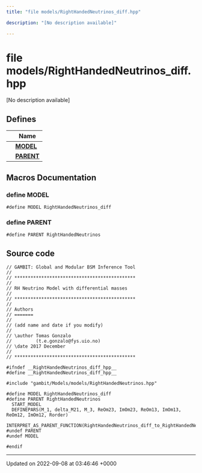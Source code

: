 ```yaml
---
title: "file models/RightHandedNeutrinos_diff.hpp"

description: "[No description available]"

---
```


# file models/RightHandedNeutrinos_diff.hpp

[No description available]

## Defines

|                | Name           |
| -------------- | -------------- |
|  | **[MODEL](/documentation/code/files/righthandedneutrinos__diff_8hpp/#define-model)**  |
|  | **[PARENT](/documentation/code/files/righthandedneutrinos__diff_8hpp/#define-parent)**  |




## Macros Documentation

### define MODEL

```
#define MODEL RightHandedNeutrinos_diff
```


### define PARENT

```
#define PARENT RightHandedNeutrinos
```


## Source code

```
// GAMBIT: Global and Modular BSM Inference Tool
//
// *********************************************
//
// RH Neutrino Model with differential masses
//
// *********************************************
//
// Authors
// =======
//
// (add name and date if you modify)
//
// \author Tomas Gonzalo
//         (t.e.gonzalo@fys.uio.no)
// \date 2017 December
//
// *********************************************

#ifndef __RightHandedNeutrinos_diff_hpp__
#define __RightHandedNeutrinos_diff_hpp__

#include "gambit/Models/models/RightHandedNeutrinos.hpp"

#define MODEL RightHandedNeutrinos_diff
#define PARENT RightHandedNeutrinos
  START_MODEL
  DEFINEPARS(M_1, delta_M21, M_3, ReOm23, ImOm23, ReOm13, ImOm13, ReOm12, ImOm12, Rorder)
  INTERPRET_AS_PARENT_FUNCTION(RightHandedNeutrinos_diff_to_RightHandedNeutrinos)
#undef PARENT
#undef MODEL

#endif
```


-------------------------------

Updated on 2022-09-08 at 03:46:46 +0000
